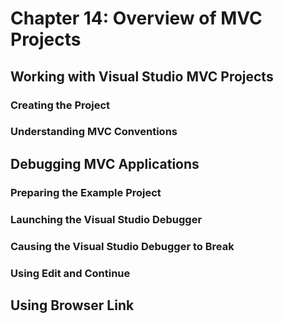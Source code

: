# Chapter 14: Overview of MVC Projects

## Working with Visual Studio MVC Projects
### Creating the Project
### Understanding MVC Conventions

## Debugging MVC Applications
### Preparing the Example Project
### Launching the Visual Studio Debugger
### Causing the Visual Studio Debugger to Break
### Using Edit and Continue

## Using Browser Link